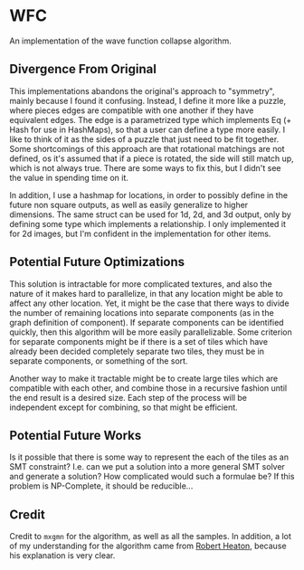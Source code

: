 # WFC

An implementation of the wave function collapse algorithm.

## Divergence From Original

This implementations abandons the original's approach to "symmetry", mainly because I found it
confusing. Instead, I define it more like a puzzle, where pieces edges are compatible with one
another if they have equivalent edges. The edge is a parametrized type which implements Eq (+
Hash for use in HashMaps), so that a user can define a type more easily. I like to think of it
as the sides of a puzzle that just need to be fit together. Some shortcomings of this approach
are that rotational matchings are not defined, os it's assumed that if a piece is rotated, the
side will still match up, which is not always true. There are some ways to fix this, but I
didn't see the value in spending time on it.

In addition, I use a hashmap for locations, in order to possibly define in the future non square
outputs, as well as easily generalize to higher dimensions. The same struct can be used for 1d,
2d, and 3d output, only by defining some type which implements a relationship. I only
implemented it for 2d images, but I'm confident in the implementation for other items.

## Potential Future Optimizations

This solution is intractable for more complicated textures, and also the nature of it makes hard
to parallelize, in that any location might be able to affect any other location. Yet, it might
be the case that there ways to divide the number of remaining locations into separate
components (as in the graph definition of component). If separate components can be identified
quickly, then this algorithm will be more easily parallelizable. Some criterion for separate
components might be if there is a set of tiles which have already been decided completely
separate two tiles, they must be in separate components, or something of the sort.

Another way to make it tractable might be to create large tiles which are compatible with each
other, and combine those in a recursive fashion until the end result is a desired size. Each
step of the process will be independent except for combining, so that might be efficient.

## Potential Future Works
Is it possible that there is some way to represent the each of the tiles as an SMT constraint?
I.e. can we put a solution into a more general SMT solver and generate a solution? How
complicated would such a formulae be? If this problem is NP-Complete, it should be reducible...

## Credit

Credit to `mxgmn` for the algorithm, as well as all the samples. In addition, a lot of my
understanding for the algorithm came from [Robert Heaton][simple explanation], because his
explanation is very clear.

[simple explanation]: https://robertheaton.com/2018/12/17/wavefunction-collapse-algorithm/
